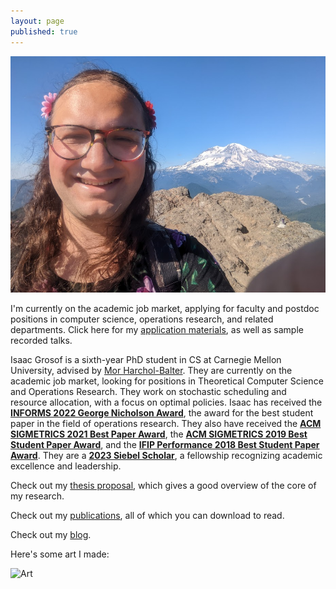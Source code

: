 ```yaml
---
layout: page
published: true
---
```

![Isaac Grosof's portrait](/assets/mountain.jpg)

I'm currently on the academic job market, applying for faculty and postdoc positions in computer science, operations research, and related departments. Click here for my [application materials](/job-market), as well as sample recorded talks.

Isaac Grosof is a sixth-year PhD student in CS at Carnegie Mellon University,
advised by [Mor Harchol-Balter](https://www.cs.cmu.edu/~harchol/).
They are currently on the academic job market, looking for positions in Theoretical Computer Science and Operations Research.
They work on stochastic scheduling and resource allocation, with a focus on optimal policies.
Isaac has received
the [**INFORMS 2022 George Nicholson Award**](publications/#the-gittins-policy-is-nearly-optimal-in-the-mgk-under-extremely-general-conditions), the award for the best student paper in the field of operations research. They also have received
the [**ACM SIGMETRICS 2021 Best Paper Award**](publications/#nudge-stochastically-improving-upon-fcfs),
the [**ACM SIGMETRICS 2019 Best Student Paper Award**](publications/#load-balancing-guardrails),
and the [**IFIP Performance 2018 Best Student Paper Award**](publications/#srpt-for-multiserver-systems).
They are a [**2023 Siebel Scholar**](https://www.businesswire.com/news/home/20220922005006/en/Siebel-Scholars-Foundation-Announces-Class-of-2023), a fellowship recognizing academic excellence and leadership.

Check out my [thesis proposal](/assets/thesis-proposal.pdf),
which gives a good overview of the core of my research.

Check out my [publications](publications), all of which you can download to read.

Check out my [blog](blog).

Here's some art I made:

<img src="/assets/broken-glass.svg" alt="Art" width="200"/>
